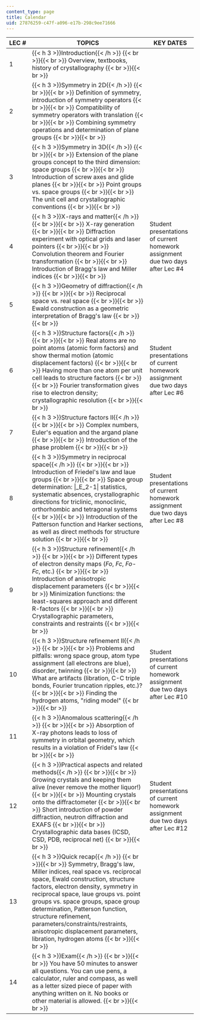 ```yaml
---
content_type: page
title: Calendar
uid: 27876259-c47f-a096-e17b-298c9ee71666
---
```


| LEC # | TOPICS | KEY DATES |
| --- | --- | --- |
| 1 | {{< h 3 >}}Introduction{{< /h >}} {{< br >}}{{< br >}} Overview, textbooks, history of crystallography {{< br >}}{{< br >}}  | &nbsp; |
| 2 | {{< h 3 >}}Symmetry in 2D{{< /h >}} {{< br >}}{{< br >}} Definition of symmetry, introduction of symmetry operators {{< br >}}{{< br >}} Compatibility of symmetry operators with translation {{< br >}}{{< br >}} Combining symmetry operations and determination of plane groups {{< br >}}{{< br >}}  | &nbsp; |
| 3 | {{< h 3 >}}Symmetry in 3D{{< /h >}} {{< br >}}{{< br >}} Extension of the plane groups concept to the third dimension: space groups {{< br >}}{{< br >}} Introduction of screw axes and glide planes {{< br >}}{{< br >}} Point groups vs. space groups {{< br >}}{{< br >}} The unit cell and crystallographic conventions {{< br >}}{{< br >}}  | &nbsp; |
| 4 | {{< h 3 >}}X-rays and matter{{< /h >}} {{< br >}}{{< br >}} X-ray generation {{< br >}}{{< br >}} Diffraction experiment with optical grids and laser pointers {{< br >}}{{< br >}} Convolution theorem and Fourier transformation {{< br >}}{{< br >}} Introduction of Bragg's law and Miller indices {{< br >}}{{< br >}}  | Student presentations of current homework assignment due two days after Lec #4 |
| 5 | {{< h 3 >}}Geometry of diffraction{{< /h >}} {{< br >}}{{< br >}} Reciprocal space vs. real space {{< br >}}{{< br >}} Ewald construction as a geometric interpretation of Bragg's law {{< br >}}{{< br >}}  | &nbsp; |
| 6 | {{< h 3 >}}Structure factors{{< /h >}} {{< br >}}{{< br >}} Real atoms are no point atoms (atomic form factors) and show thermal motion (atomic displacement factors) {{< br >}}{{< br >}} Having more than one atom per unit cell leads to structure factors {{< br >}}{{< br >}} Fourier transformation gives rise to electron density; crystallographic resolution {{< br >}}{{< br >}}  | Student presentations of current homework assignment due two days after Lec #6 |
| 7 | {{< h 3 >}}Structure factors II{{< /h >}} {{< br >}}{{< br >}} Complex numbers, Euler's equation and the argand plane {{< br >}}{{< br >}} Introduction of the phase problem {{< br >}}{{< br >}}  | &nbsp; |
| 8 | {{< h 3 >}}Symmetry in reciprocal space{{< /h >}} {{< br >}}{{< br >}} Introduction of Friedel's law and laue groups {{< br >}}{{< br >}} Space group determination: &#124;_E_2\-1&#124; statistics, systematic absences, crystallographic directions for triclinic, monoclinic, orthorhombic and tetragonal systems {{< br >}}{{< br >}} Introduction of the Patterson function and Harker sections, as well as direct methods for structure solution {{< br >}}{{< br >}}  | Student presentations of current homework assignment due two days after Lec #8 |
| 9 | {{< h 3 >}}Structure refinement{{< /h >}} {{< br >}}{{< br >}} Different types of electron density maps (_Fo_, _Fc_, _Fo_\-_Fc_, etc.) {{< br >}}{{< br >}} Introduction of anisotropic displacement parameters {{< br >}}{{< br >}} Minimization functions: the least-squares approach and different R-factors {{< br >}}{{< br >}} Crystallographic parameters, constraints and restraints {{< br >}}{{< br >}}  | &nbsp; |
| 10 | {{< h 3 >}}Structure refinement II{{< /h >}} {{< br >}}{{< br >}} Problems and pitfalls: wrong space group, atom type assignment (all electrons are blue), disorder, twinning {{< br >}}{{< br >}} What are artifacts (libration, C-C triple bonds, Fourier truncation ripples, etc.)? {{< br >}}{{< br >}} Finding the hydrogen atoms, "riding model" {{< br >}}{{< br >}}  | Student presentations of current homework assignment due two days after Lec #10 |
| 11 | {{< h 3 >}}Anomalous scattering{{< /h >}} {{< br >}}{{< br >}} Absorption of X-ray photons leads to loss of symmetry in orbital geometry, which results in a violation of Fridel's law {{< br >}}{{< br >}}  | &nbsp; |
| 12 | {{< h 3 >}}Practical aspects and related methods{{< /h >}} {{< br >}}{{< br >}} Growing crystals and keeping them alive (never remove the mother liquor!) {{< br >}}{{< br >}} Mounting crystals onto the diffractometer {{< br >}}{{< br >}} Short introduction of powder diffraction, neutron diffraction and EXAFS {{< br >}}{{< br >}} Crystallographic data bases (ICSD, CSD, PDB, reciprocal net) {{< br >}}{{< br >}}  | Student presentations of current homework assignment due two days after Lec #12 |
| 13 | {{< h 3 >}}Quick recap{{< /h >}} {{< br >}}{{< br >}} Symmetry, Bragg's law, Miller indices, real space vs. reciprocal space, Ewald construction, structure factors, electron density, symmetry in reciprocal space, laue groups vs. point groups vs. space groups, space group determination, Patterson function, structure refinement, parameters/constraints/restraints, anisotropic displacement parameters, libration, hydrogen atoms {{< br >}}{{< br >}}  | &nbsp; |
| 14 | {{< h 3 >}}Exam{{< /h >}} {{< br >}}{{< br >}} You have 50 minutes to answer all questions. You can use pens, a calculator, ruler and compass, as well as a letter sized piece of paper with anything written on it. No books or other material is allowed. {{< br >}}{{< br >}}  |